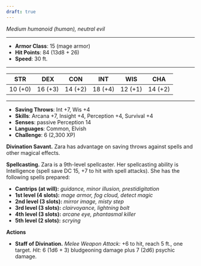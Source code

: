 ```yaml
---
draft: true
---
```


_Medium humanoid (human), neutral evil_

---

- **Armor Class**: 15 (mage armor)
- **Hit Points**: 84 (13d8 + 26)
- **Speed**: 30 ft.

---

|STR|DEX|CON|INT|WIS|CHA|
|---|---|---|---|---|---|
|10 (+0)|16 (+3)|14 (+2)|18 (+4)|12 (+1)|14 (+2)|

---

- **Saving Throws**: Int +7, Wis +4
- **Skills**: Arcana +7, Insight +4, Perception +4, Survival +4
- **Senses**: passive Perception 14
- **Languages**: Common, Elvish
- **Challenge**: 6 (2,300 XP)

**Divination Savant.** Zara has advantage on saving throws against spells and other magical effects.

**Spellcasting.** Zara is a 9th-level spellcaster. Her spellcasting ability is Intelligence (spell save DC 15, +7 to hit with spell attacks). She has the following spells prepared:

- **Cantrips (at will):** _guidance, minor illusion, prestidigitation_
- **1st level (4 slots):** _mage armor, fog cloud, detect magic_
- **2nd level (3 slots):** _mirror image, misty step_
- **3rd level (3 slots):** _clairvoyance, lightning bolt_
- **4th level (3 slots):** _arcane eye, phantasmal killer_
- **5th level (2 slots):** _scrying_

**Actions**

- **Staff of Divination.** _Melee Weapon Attack:_ +6 to hit, reach 5 ft., one target. _Hit:_ 6 (1d6 + 3) bludgeoning damage plus 7 (2d6) psychic damage.
